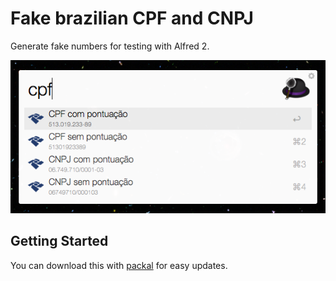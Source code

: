 Fake brazilian CPF and CNPJ
=================
Generate fake numbers for testing with Alfred 2.

![Screenshot](screenshot.png)

## Getting Started

You can download this with [packal](https://github.com/packal/repository/raw/master/com.gilbarbara.cpf-generator/cpf_cnpj_generator.alfredworkflow) for easy updates.